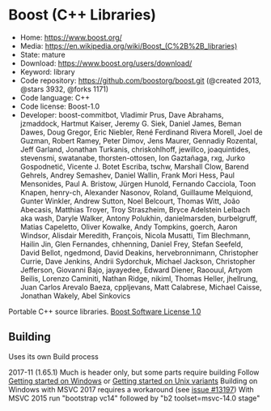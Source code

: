 # Boost (C++ Libraries)

- Home: https://www.boost.org/
- Media: https://en.wikipedia.org/wiki/Boost_(C%2B%2B_libraries)
- State: mature
- Download: https://www.boost.org/users/download/
- Keyword: library
- Code repository: https://github.com/boostorg/boost.git (@created 2013, @stars 3932, @forks 1171)
- Code language: C++
- Code license: Boost-1.0
- Developer: boost-commitbot, Vladimir Prus, Dave Abrahams, jzmaddock, Hartmut Kaiser, Jeremy G. Siek, Daniel James, Beman Dawes, Doug Gregor, Eric Niebler, René Ferdinand Rivera Morell, Joel de Guzman, Robert Ramey, Peter Dimov, Jens Maurer, Gennadiy Rozental, Jeff Garland, Jonathan Turkanis, chriskohlhoff, jewillco, joaquintides, stevensmi, swatanabe, thorsten-ottosen, Ion Gaztañaga, rxg, Jurko Gospodnetić, Vicente J. Botet Escriba, tschw, Marshall Clow, Barend Gehrels, Andrey Semashev, Daniel Wallin, Frank Mori Hess, Paul Mensonides, Paul A. Bristow, Jürgen Hunold, Fernando Cacciola, Toon Knapen, henry-ch, Alexander Nasonov, Roland, Guillaume Melquiond, Gunter Winkler, Andrew Sutton, Noel Belcourt, Thomas Witt, João Abecasis, Matthias Troyer, Troy Straszheim, Bryce Adelstein Lelbach aka wash, Daryle Walker, Antony Polukhin, danielmarsden, burbelgruff, Matias Capeletto, Oliver Kowalke, Andy Tompkins, goerch, Aaron Windsor, Alisdair Meredith, François, Nicola Musatti, Tim Blechmann, Hailin Jin, Glen Fernandes, chhenning, Daniel Frey, Stefan Seefeld, David Bellot, ngedmond, David Deakins, hervebronnimann, Christopher Currie, Dave Jenkins, Andrii Sydorchuk, Michael Jackson, Christopher Jefferson, Giovanni Bajo, jayayedee, Edward Diener, Raoouul, Artyom Beilis, Lorenzo Caminiti, Nathan Ridge, nikiml, Thomas Heller, jhellrung, Juan Carlos Arevalo Baeza, cppljevans, Matt Calabrese, Michael Caisse, Jonathan Wakely, Abel Sinkovics

Portable C++ source libraries.
[Boost Software License 1.0](https://github.com/boostorg/boost/blob/master/LICENSE_1_0.txt)

## Building

Uses its own Build process

2017-11 (1.65.1)
Much is header only, but some parts require building
Follow [Getting started on Windows](https://www.boost.org/doc/libs/1_65_1/more/getting_started/windows.html) or [Getting started on Unix variants](https://www.boost.org/doc/libs/1_65_1/more/getting_started/unix-variants.html)
Building on Windows with MSVC 2017 requires a workaround (see [issue #13197](https://svn.boost.org/trac10/ticket/13197))
With MSVC 2015 run "bootstrap vc14" followed by "b2 toolset=msvc-14.0 stage"
